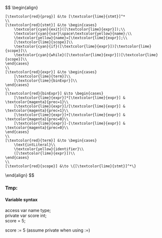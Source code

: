 $$
\begin{align}
	
	[\textcolor{red}{prog}] &\to [\textcolor{lime}{stmt}]^*
	\\
	[\textcolor{red}{stmt}] &\to \begin{cases}
		\textcolor{cyan}{exit}([\textcolor{lime}{expr}]);\\
		\textcolor{cyan}{var}\space\textcolor{yellow}{name};\\
		\textcolor{yellow}{name}=[\textcolor{lime}{expr}];\\
		[\textcolor{lime}{scope}]\\
		\textcolor{cyan}{if}([\textcolor{lime}{expr}])[\textcolor{lime}{scope}]\\
		\textcolor{cyan}{while}([\textcolor{lime}{expr}])[\textcolor{lime}{scope}]\\
	\end{cases}
	\\
	[\textcolor{red}{expr}] &\to \begin{cases}
		[\textcolor{lime}{term}]\\
		[\textcolor{lime}{binExpr}]\\
	\end{cases}
	\\
	[\textcolor{red}{binExpr}] &\to \begin{cases}
		[\textcolor{lime}{expr}]*[\textcolor{lime}{expr}] & \textcolor{magenta}{prec=1}\\
		[\textcolor{lime}{expr}]/[\textcolor{lime}{expr}] & \textcolor{magenta}{prec=1}\\
		[\textcolor{lime}{expr}]+[\textcolor{lime}{expr}] & \textcolor{magenta}{prec=0}\\
		[\textcolor{lime}{expr}]-[\textcolor{lime}{expr}] & \textcolor{magenta}{prec=0}\\
	\end{cases}
	\\
	[\textcolor{red}{term}] &\to \begin{cases}
		\text{intLiteral}\\
		\textcolor{yellow}{identifier}\\
		([\textcolor{lime}{expr}])\\
	\end{cases}
	\\
	[\textcolor{red}{scope}] &\to \{[\textcolor{lime}{stmt}]^*\}

\end{align}
$$


### Tmp:

#### Variable syntax
access var name type;\
private var score int;\
score = 5;

score := 5 (assume private when using :=)
